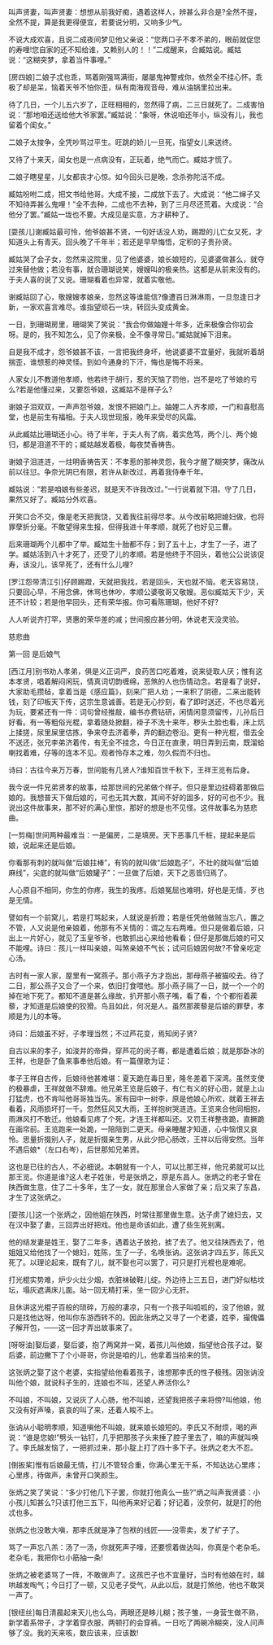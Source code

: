 <!-- { "loadSidebar": true } -->
叫声贤妻，叫声贤妻：想想从前我好痴，遇着这样人，辨甚么非合是?全然不提，全然不提，算是我更得便宜，若要说分明，又响多少气。

不说大成欢喜，且说二成夜间梦见他父亲说：“您两口子不孝不弟的，眼前就促您的寿哩!您自家的还不知给谁，又赖别人的！！”二成醒来，合臧姑说。臧姑说：“这糊突梦，拿着当件事哩。”

[房四娘]二娘子忒也乖，骂着刚强骂满街，屡屡鬼神警戒你，依然全不挂心怀。乖极了却是呆，恼着天爷不怕你歪，纵有南海观音母，难从油锅里拉出来。

待了几日，一个儿五六岁了，正旺相相的，忽然得了病，二三日就死了。二成害怕说：“那地咱还送给他大爷家罢。”臧姑说：“象呀，休说咱还年小，纵没有儿，我也留着个闺女。”

二娘子太捘争，全凭吵骂过平生。旺跳的娇儿一旦死，指望女儿来送终。

又待了十来天，闺女也是一点病没有，正玩着，绝气而亡。臧姑才慌了。

二娘子瞎星星，儿女都丧才心惊。如今回头已是晚，念杀弥陀活不成。

臧姑吩咐二成，把文书给他哥。大成不接，二成放下去了。大成说：“他二婶子又不知待弄甚么鬼哩！”全不去种，二成也不去种，到了三月尽还荒着。大成说：“合他分了罢。”臧姑一垅也不要。大成见是实意，方才耕种了。

[耍孩儿]谢臧姑最可怜，他爷娘甚不贤，一句好话没人劝，踢蹬的儿亡女又死，才知道头上有青天。回头晚了千年半；若还是早早悔悟，定积的子贵孙贤。

臧姑哭了会子女，忽然来这院里，见了他婆婆，娘长娘短的，见婆婆做甚么，就夺过来替他做；若没有事，就合珊瑚说笑，嫂嫂叫的极亲热。这都是从前来没有的。于夫人喜的说了又说。珊瑚看着也异常，就着实敬他。

谢臧姑回了心，敬嫂嫂孝娘亲，忽然这等谁能信?像遭百日淋淋雨，一旦忽逢日才新，一家欢喜言难尽。谁指望顽石一块，转回头变成黄金。

一日，到珊瑚房里，珊瑚笑了笑说：“我合你做妯娌十年多，近来极像合你初会呀。是的，我不知怎么，见了你亲极，全不像寻常日。”臧姑就掉下泪来。

自是我不成才，怨爷娘甚不该，一言把我终身坏，他说婆婆不宜量好，我就听着胡揣歪，谁想惹的神灵怪。到如今通身的下汗，悔也是悔不将来。

人家女儿不教道他孝顺，他若终于胡行，惹的天恼了罚他，岂不是吃了爷娘的亏么?若是他懂过来，又要怨爷娘，这臧姑不是样子么?

谢娘子泪双双，一声声怨爷娘，发恨不把娘门上。妯娌二人齐孝顺，一门和喜慰高堂，也是前生有福相。于夫人现世现报，晚年来受尽的风霜。

从此臧姑比珊瑚还小心。待了半年，于夫人有了病，着实危笃，两个儿、两个媳归，都是泪道不干的；臧姑越发着极，每夜焚香祷告。

谢娘子泪涟涟，一炷明香祷告天：不孝惹的那神灵怨，我今才醒了糊突梦，痛改从前以往愆。争奈光阴已有限，若许从新改过，再着我侍奉千年。

臧姑说：“若是咱娘有些差迟，就是天不许我改过。”一行说着就下泪。守了几日，果然又好了。臧姑分外欢喜。

开笑口合不交，像是老天把我饶，又着我往前得尽孝。从今改前略把媳妇做，也将罪孽折分毫。不敢望得来生报，但得我进十年孝顺，就死了也好见三曹。

后来珊瑚两个儿都中了举。臧姑生十胎都不存；到了五十上，才生了一子，进了学。臧姑活到八十才死了，还受了儿的孝顺。若是他终于不回头，着他公公说该促寿，该没儿，该早死了，还有什么儿哩?

[罗江怨带清江引]仔顾踢蹬，天就把我找，若是回头，天也就不恼。老天容易饶，只要回心早，不用念佛，休骂也休吵，孝顺公婆敬哥又敬嫂。恶似臧姑天下少，天还不计较；若是他早回头，还有荣华报。你可看陈珊瑚，他好不好?

人人听说齐打罕，贤惠的荣华差的减；世间报应甚分明，休说老天没灵验。



慈悲曲



第一回  是后娘气

[西江月]别书劝人孝弟，俱是义正词严，良药苦口吃着难，说来徒取人厌；惟有这本孝贤，唱着解闷闲玩，情真词切韵缠绵，恶煞的人也伤情动念。若是看了说好，大家助毛攒毡，拿着当是《感应篇》，刻来广把人劝；一来积了阴德，二来出能转钱，刻了印板天下传，这宗生意诚善。若是无心抄刻，看了即时送还，不也尽着光为玩，要紧还有一件：词句曾经推敲，编书亦费钻研，闲情闲意须留传，儿孙后日好看。有一等粗俗光棍，拿着随处掀翻，褂子不洗十来年，秽头土脸也看，床上炕上揉搓，尿里屎里估拣，争来夺去济着拳，弄的翻边卷沿。更有一种光棍，借去全不送还，张兄李弟济着传，有无全不挂念，今日正在直隶，明日弄到云南，既溜蛤喇找着难，仔等的连本不见。观者怜存本之难，勿久假而不归也。

诗曰：古往今来万万春，世间能有几贤人?谁知百世千秋下，王祥王览有后身。

我今说一件兄弟贤孝的故事，给那世间的兄弟做个样子。但只是里边挂碍着那做后娘的。我想普天下做后娘的，可也无其大数，其间不好的固多，好的可也不少。我说出这件故事来，那不好的满心里惊，那好的想是也不见怪。这件故事名为慈悲曲。

[一剪梅]世间两种最难当：一是偏房，二是填房。天下恶事几千桩，提起来是后娘，说起来还是后娘。

你看那有刺的就叫做“后娘拄棒”，有钩的就叫做“后娘匙子”，不壮的就叫做“后娘麻线”，尖底的就叫做“后娘罐子”：一旦做了后娘，天下之恶皆归焉了。

人心原自不相同，你生的你疼，我生的我疼。后娘冤屈也难明，好也是无情，歹也是无情。

譬如有一个前窝儿，若是打骂起来，人就说是折蹬；若是任凭他做贼当忘八，置之不管，人又说是他亲娘着，他那有不关情的：谓之左右两难。但只是做着后娘，只出上一片好心，就见了玉皇爷爷，也敢抓出心来给他看看；但仔是那做后娘的可又不能哩。诗曰：孩儿一样叫亲娘，叫煞亲娘不气长；试问后娘因何故?不曾亲吃定心汤。

古时有一家人家，屋里有一窝燕子。那小燕子方才抱出，那母燕子被猫咬去。待了二日，那公燕子又合了一个来，依旧打食喂他。那小燕子隔了一日，就一个一个的掉在地下死了。都知不道是甚么缘故，扒开那小燕子嘴，看了看，个个都衔着蒺藜，才知道是后娘使的狡猾。鸟且如此，何况是人。虽然那蒺藜是后娘的罪孽，孝顺是为儿的本等。

诗曰：后娘虽不好，子孝理当然；不过芦花变，焉知闵子贤?

自古以来的孝子，如浚井的帝舜，穿芦花的闵子骞，都是遭着后娘；就是那卧冰的王祥，也是卧了鱼来事奉他后娘。有一篇俚歌为证：

孝子王祥自古传，后娘待他甚难堪：夏天跪在毒日里，隆冬差着下深湾。虽然支使的极暴虐，王祥就做不辞难。他兄弟王览是后娘子，有仁有义的好心田，就是上山打猛虎，也不肯叫他哥哥独当先。家有园中一树李，原是他娘心所欢，就着王祥去看着，风雨损坏打一千。忽然狂风又大雨，王祥抱树哭涟涟。王览来合他同相抱，雨淋风打不敢迁。他娘看见疼了个死，才连王祥都叫还。又罚王祥整夜跪，直撅跪在画帘前。王览跑来一处跪，一陪陪到二更天。母亲睡醒才知道，心中恼恨又哀怜。思量折掇别人子，就是折掇亲生男，从此少把心肠改，王祥以后得安然。当年不遇后娘*（左口右岑），后世那知兄弟贤。

这也是已往的古人，不必细说。本朝就有一个人，可以比那王祥，他兄弟就可以比那王览。你道是谁?这人老子姓张，号是张炳之，原是东昌人。张炳之的老子曾在陕西做生意，住了二十多年，生了一女，就在那里合人家做了亲；后又来了东昌，才生了这张炳之。

[耍孩儿]这一个张炳之，因他姐在陕西，时常往那里做生意。达子虏了媳妇去，又在汉中娶了妻，三回弄出好把戏。他也是命该如此，遭了些生死别离。

他的结发妻是姓王，娶了二年多，遇着达子放抢，掳了去了。他又往陕西去了，他姐姐又给他找了一个媳妇，姓陈，生了一子，名唤张讷。这张讷才四五岁，陈氏又死了。以理论起来，既有了儿，就不娶也可以罢了，可只是打光棍也是难呢。

打光棍实势难，炉少火灶少烟，衣脏袜破鞋儿绽。外边待上三五日，进门好似枯坟坛，塌灰遮满床儿面。站一回无精打采，坐一回少心无肝。

且休讲这光棍子百般的琐碎，万般的凄凉，只有一个孩子叫呱呱的，没了他娘，就只是找他达呀，他叫你东游西转不的。因此张炳之又寻了一个老婆，姓李，撮傀儡子解开包，——这一回才弄出故事来了。

[呀呀油]娶后婆，娶后婆，抱了两窝并一窝，着孩儿叫他娘，指望他合孩子过。娶后婆，前边撇下了个小哥哥，你说是咱的儿，他拿着当拾来的货。

这张炳之娶了这个老婆，实指望给他看着孩子，谁想那李氏的性子极残。因张讷没叫他个娘，就说科子生的，连娘也不叫，还望人养活你么?

不叫娘，不叫娘，又说灰了人心肠，他不叫娘，还望我把孩子来将傍?叫他娘，他又没有好声嗓，哀哀的叫了来，还着人睃不上。

张讷从小聪明孝顺，知道嗔他不叫娘，就来娘长娘短的。李氏又不耐烦，喝的声说：“谁是您娘!”劈头一钴钉，几乎把那孩子头来捶了腔子里去了，嘛的声就叫唤了。李氏越发恼了，一把抓过来，那小腚上打了四十多下子。张炳之老大不忍。

[倒扳桨]惟有后娘最无情，打儿不管轻合重，你满心里无干系，不知达达心里疼；心里疼，待做声，未曾开口笑颜生。

张炳之笑了笑说：“多少打他几下子罢，你就打他真么一些?”炳之叫声我贤婆：小小孩儿知甚么?只该打他三五下，叫他再来好记着；好记着，没奈何，就是打的他忒也多。

张炳之也没敢大嗔，那李氏就是净了包袱的线匠——没零卖，发了纩子了。

骂了一声忘八羔：汤了一汤，你就死声子嚎，还要惯着做达叫，你真是个老杂毛。老杂毛，我把你乜小筋抽一条!

张炳之被老婆骂了一阵，不敢做声了。这孩巴子也不宜量好，当时有他娘在时，越哄越发啕气；今日打了一顿，又见老子受气，从此以后，就是打煞他，他也不敢哭一声了。

[银纽丝]每日清晨起来天儿也么乌，两眼还是眵儿糊；孩子雏，一身营生做不熟，新学着系带子，才学着穿衣服，两顿打的会穿裤。一日吃了两碗冷糊突，没人问声够了没。我的天来咳，数应该来，应该数!

